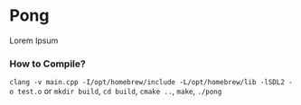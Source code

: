 # Pong
Lorem Ipsum

### How to Compile?
`clang -v main.cpp -I/opt/homebrew/include -L/opt/homebrew/lib -lSDL2 -o test.o` or `mkdir build`, `cd build`, `cmake ..`, `make`, `./pong`